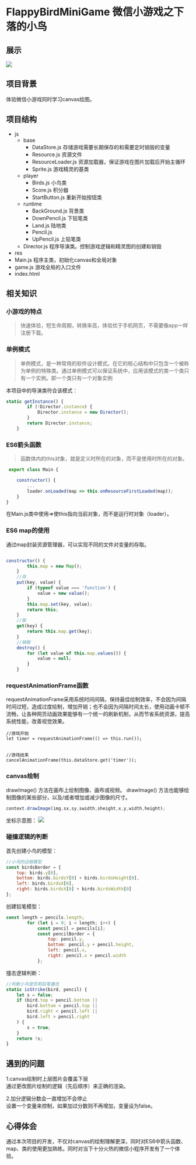 # FlappyBirdMiniGame 微信小游戏之下落的小鸟

## 展示
![](https://github.com/Houweix/FlappyBirdMiniGame/raw/master/show.gif)

## 项目背景
体验微信小游戏同时学习canvas绘图。

## 项目结构
- js
	- base
		- DataStore.js	存储游戏需要长期保存的和需要定时销毁的变量
		- Resource.js	资源文件
		- ResourceLoader.js	  资源加载器，保证游戏在图片加载后开始主循环
		- Sprite.js	游戏精灵的基类
	- player
		- Birds.js	小鸟类
		- Score.js	积分器
		- StartButton.js	重新开始按钮类
	- runtime
		- BackGround.js	背景类
		- DownPencil.js	下铅笔类
		- Land.js	陆地类
		- Pencil.js
		- UpPencil.js	上铅笔类
	- Director.js	程序导演类。控制游戏逻辑和精灵图的创建和销毁
- res
- Main.js	程序主类，初始化canvas和全局对象
- game.js	游戏全局的入口文件
- index.html

## 相关知识

### 小游戏的特点
> 快速体验，短生命周期，转换率高，体验优于手机网页，不需要像app一样注册下载。

### 单例模式
>单例模式，是一种常用的软件设计模式。在它的核心结构中只包含一个被称为单例的特殊类。通过单例模式可以保证系统中，应用该模式的类一个类只有一个实例。即一个类只有一个对象实例

本项目中的导演类符合该模式：
```javascript
static getInstance() {
        if (!Director.instance) {
            Director.instance = new Director();
        }
        return Director.instance;
    }
```

### ES6箭头函数
>函数体内的this对象，就是定义时所在的对象，而不是使用时所在的对象。

```javascript
 export class Main {

    constructor() {
        ...
        loader.onLoaded(map => this.onResourceFirstLoaded(map));
    }
}
```
在Main.js类中使用=>使this指向当前对象，而不是运行时对象（loader）。

### ES6 map的使用
通过map封装资源管理器，可以实现不同的文件对变量的存取。
```javascript

constructor() {
        this.map = new Map();
    }
	//存
    put(key, value) {
        if (typeof value === 'function') {
            value = new value();
        }
        this.map.set(key, value);
        return this;
    }
	//取
    get(key) {
        return this.map.get(key);
    }
	//销毁
    destroy() {
        for (let value of this.map.values()) {
            value = null;
        }
    }
```

### requestAnimationFrame函数
requestAnimationFrame采用系统时间间隔，保持最佳绘制效率，不会因为间隔时间过短，造成过度绘制，增加开销；也不会因为间隔时间太长，使用动画卡顿不流畅，让各种网页动画效果能够有一个统一的刷新机制，从而节省系统资源，提高系统性能，改善视觉效果。
```
//游戏开始
let timer = requestAnimationFrame(() => this.run());
        

//游戏结束
cancelAnimationFrame(this.dataStore.get('timer'));
```

### canvas绘制
drawImage() 方法在画布上绘制图像、画布或视频。
drawImage() 方法也能够绘制图像的某些部分，以及/或者增加或减少图像的尺寸。
```javascript
context.drawImage(img,sx,sy,swidth,sheight,x,y,width,height);
```
坐标示意图：
![](https://github.com/Houweix/FlappyBirdMiniGame/raw/master/direction.png)

### 碰撞逻辑的判断
首先创建小鸟的模型：
```javascript
//小鸟的边框模型
const birdsBorder = {
    top: birds.y[0],
    bottom: birds.birdsY[0] + birds.birdsHeight[0],
    left: birds.birdsX[0],
    right: birds.birdsX[0] + birds.birdsWidth[0]
};
```
创建铅笔模型：
```javascript
const length = pencils.length;
        for (let i = 0; i < length; i++) {
            const pencil = pencils[i];
            const pencilBorder = {
                top: pencil.y,
                bottom: pencil.y + pencil.height,
                left: pencil.x,
                right: pencil.x + pencil.width
            };
```
撞击逻辑判断：
```javascript
//判断小鸟是否和铅笔撞击
static isStrike(bird, pencil) {
    let s = false;
    if (bird.top > pencil.bottom ||
        bird.bottom < pencil.top ||
        bird.right < pencil.left ||
        bird.left > pencil.right
    ) {
        s = true;
    }
    return !s;
}
```

## 遇到的问题
1.canvas绘制时上层图片会覆盖下层<br>
通过更改图片绘制的逻辑（先后顺序）来正确的渲染。

2.加分逻辑分数会一直增加不会停止<br>
设置一个变量来控制，如果加过分数则不再增加，变量设为false。

## 心得体会
通过本次项目的开发，不仅对canvas的绘制理解更深，同时对ES6中箭头函数、map、类的使用更加熟练。同时对当下十分火热的微信小程序开发有了一个体验。
